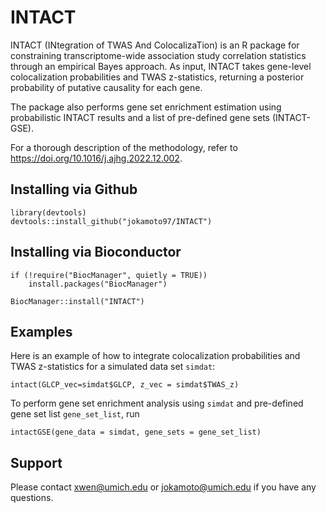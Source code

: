 # INTACT

INTACT (INtegration of TWAS And ColocalizaTion) is an R package for constraining 
transcriptome-wide association study correlation statistics through an empirical 
Bayes approach. As input, INTACT takes gene-level colocalization probabilities 
and TWAS z-statistics, returning a posterior probability of putative causality 
for each gene.

The package also performs gene set enrichment estimation using probabilistic 
INTACT results and a list of pre-defined gene sets (INTACT-GSE).

For a thorough description of the methodology, refer to
https://doi.org/10.1016/j.ajhg.2022.12.002.

## Installing via Github

```
library(devtools)
devtools::install_github("jokamoto97/INTACT")
```

## Installing via Bioconductor

```
if (!require("BiocManager", quietly = TRUE))
    install.packages("BiocManager")

BiocManager::install("INTACT")
```

## Examples

Here is an example of how to integrate colocalization probabilities and TWAS 
z-statistics for a simulated data set ```simdat```:

```
intact(GLCP_vec=simdat$GLCP, z_vec = simdat$TWAS_z)
```

To perform gene set enrichment analysis using ```simdat``` and pre-defined gene 
set list ```gene_set_list```, run

```
intactGSE(gene_data = simdat, gene_sets = gene_set_list)
```


## Support

Please contact xwen@umich.edu or jokamoto@umich.edu if you have any questions.
